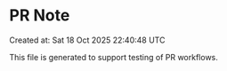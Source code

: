 # PR Note

Created at: Sat 18 Oct 2025 22:40:48 UTC

This file is generated to support testing of PR workflows.
